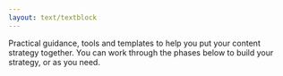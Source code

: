 ```yaml
---
layout: text/textblock
---
```


Practical guidance, tools and templates to help you put your content strategy together. You can work through the phases below to build your strategy, or as you need. 
